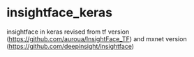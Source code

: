 # insightface_keras

insightface in keras revised from tf version (https://github.com/auroua/InsightFace_TF) and mxnet version (https://github.com/deepinsight/insightface)
